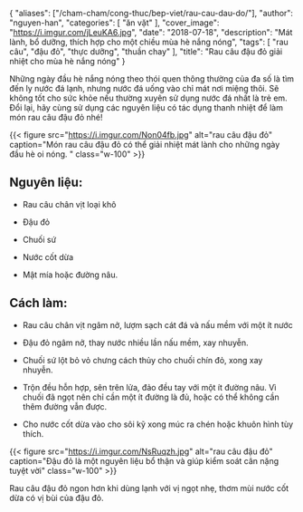 {
    "aliases": ["/cham-cham/cong-thuc/bep-viet/rau-cau-dau-do/"],
   "author": "nguyen-han",
   "categories": [
      "ăn vặt"
   ],
   "cover_image": "https://i.imgur.com/jLeuKA6.jpg",
   "date": "2018-07-18",
   "description": "Mát lành, bổ dưỡng, thích hợp cho một chiều mùa hè nắng nóng",
   "tags": [
            "rau câu", "đậu đỏ", "thực dưỡng", "thuần chay"
   ],
   "title": "Rau câu đậu đỏ giải nhiệt cho mùa hè nắng nóng"
}

Những ngày đầu hè nắng nóng theo thói quen thông thường của đa số là tìm đến ly nước đá lạnh, nhưng nước đá uống vào chỉ mát nơi miệng thôi. Sẽ không tốt cho sức khỏe nếu thường xuyên sử dụng nước đá nhất là trẻ em. Đổi lại, hãy cùng sử dụng các nguyên liệu có tác dụng thanh nhiệt để làm món rau câu đậu đỏ nhé!

{{< figure src="https://i.imgur.com/Non04fb.jpg" alt="rau câu đậu đỏ" caption="Món rau câu đậu đỏ có thể giải nhiệt mát lành cho những ngày đầu hè oi nóng. " class="w-100" >}}


## Nguyên liệu:

- Rau câu chân vịt loại khô

- Đậu đỏ

- Chuối sứ

- Nước cốt dừa

- Mật mía hoặc đường nâu.


## Cách làm:

- Rau câu chân vịt ngâm nở, lượm sạch cát đá và nấu mềm với một ít nước

- Đậu đỏ ngâm nở, thay nước nhiều lần nấu mềm, xay nhuyễn.

- Chuối sứ lột bỏ vỏ chưng cách thủy cho chuối chín đỏ, xong xay nhuyễn.

- Trộn đều hỗn hợp, sên trên lửa, đảo đều tay với một ít đường nâu. Vì chuối đã ngọt nên chỉ cần một ít đường là đủ, hoặc có thể không cần thêm đường vẫn được.

- Cho nước cốt dừa vào cho sôi kỹ xong múc ra chén hoặc khuôn hình tùy thích.

{{< figure src="https://i.imgur.com/NsRuqzh.jpg" alt="rau câu đậu đỏ" caption="Đậu đỏ là một nguyên liệu bổ thận và giúp kiểm soát cân nặng tuyệt vời" class="w-100" >}}

Rau câu đậu đỏ ngon hơn khi dùng lạnh với vị ngọt nhẹ, thơm mùi nước cốt dừa có vị bùi của đậu đỏ.
